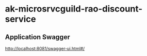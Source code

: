 # ak-microsrvcguild-rao-discount-service

## Application Swagger
[http://localhost:8081/swagger-ui.html#/](http://localhost:8081/swagger-ui.html#/)

